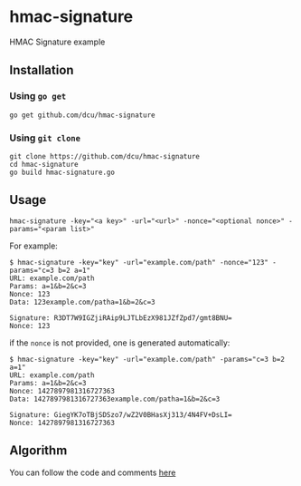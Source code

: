 # hmac-signature

HMAC Signature example

## Installation

### Using `go get`

	go get github.com/dcu/hmac-signature

### Using `git clone`

	git clone https://github.com/dcu/hmac-signature
	cd hmac-signature
	go build hmac-signature.go

## Usage

	hmac-signature -key="<a key>" -url="<url>" -nonce="<optional nonce>" -params="<param list>"

For example:

	$ hmac-signature -key="key" -url="example.com/path" -nonce="123" -params="c=3 b=2 a=1"
	URL: example.com/path
	Params: a=1&b=2&c=3
	Nonce: 123
	Data: 123example.com/patha=1&b=2&c=3
	
	Signature: R3DT7W9IGZjiRAip9LJTLbEzX981JZfZpd7/gmt8BNU=
	Nonce: 123

if the `nonce` is not provided, one is generated automatically:

	$ hmac-signature -key="key" -url="example.com/path" -params="c=3 b=2 a=1"
	URL: example.com/path
	Params: a=1&b=2&c=3
	Nonce: 1427897981316727363
	Data: 1427897981316727363example.com/patha=1&b=2&c=3
	
	Signature: GiegYK7oTBjSDSzo7/wZ2V0BHasXj313/4N4FV+DsLI=
	Nonce: 1427897981316727363

## Algorithm

You can follow the code and comments [here](https://github.com/dcu/hmac-signature/blob/8a75ba10016b0ebd763f826f90f67747dbcb07a1/hmac-signature.go#L44)



